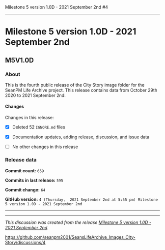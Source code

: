 Milestone 5 version 1.0D - 2021 September 2nd #4


***

# Milestone 5 version 1.0D - 2021 September 2nd

## M5V1.0D

### About

This is the fourth public release of the City Story image folder for the SeanPM Life Archive project. This release contains data from October 29th 2020 to 2021 September 2nd.

#### Changes

<!--
- [x]  Added images for 2021 January to 2021 August

- [x] Updated documentation and archived old files

- [x] Added the final notice

- [x] Archived discussion and release data

- [x] Added support for the `.github` directory

- [x] Added Git config files (`.editorconfig` `.gitattributes` `.gitignore`)

- [x] Added X-Text files (`AUTHORS` `COPYING` `CREDITS` `INSTALL`)

- [x] Added a makefile

- [ ] No other content included in this release

!-->
Changes in this release:

- [x] Deleted 52 `IGNORE.md` files

- [x] Documentation updates, adding release, discussion, and issue data

- [ ] No other changes in this release

### Release data

**Commit count:** `659`

**Commits in last release:** `595`

**Commit change:** `64`

**GitHub version:** `4 (Thursday,  2021 September 2nd at 5:55 pm) Milestone 5 version 1.0D - 2021 September 2nd`

***


<hr /><em>This discussion was created from the release <a href='https://github.com/seanpm2001/SeansLifeArchive_Images_City-Story/releases/tag/M5V1.0D'>Milestone 5 version 1.0D - 2021 September 2nd</a>.</em>

https://github.com/seanpm2001/SeansLifeArchive_Images_City-Story/discussions/4

